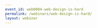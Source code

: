 ```yaml
---
event_id: web0004-web-design-is-hard
permalink: /webinars/web-design-is-hard/
layout: webinar
---
```

